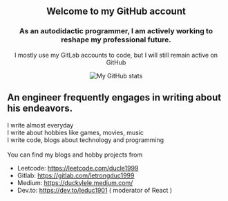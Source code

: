 
<h2 align="center">Welcome to my GitHub account</h2>
<h3 align="center">As an autodidactic programmer, I am actively working to reshape my professional future.</h3>
<p align="center">I mostly use my GitLab accounts to code, but I will still remain active on GitHub</p>
<div align="center">

![My GitHub stats](https://github-readme-stats.vercel.app/api?username=leduc1901&theme=dark&show_icons=true)

</div>

## An engineer frequently engages in writing about his endeavors.

I write almost everyday\
I write about hobbies like games, movies, music\
I write code, blogs about technology and programming\
<br/>
You can find my blogs and hobby projects from
- Leetcode: https://leetcode.com/ducle1999
- Gitlab: https://gitlab.com/letrongduc1999
- Medium: https://duckylele.medium.com/
- Dev.to: https://dev.to/leduc1901 ( moderator of React )
